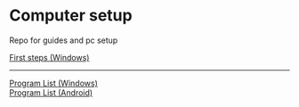 # Computer setup
Repo for guides and pc setup

[First steps (Windows)](first-steps/Windows)

---

[Program List (Windows)](list-programs/Windows)  
[Program List (Android)](list-programs/Android)